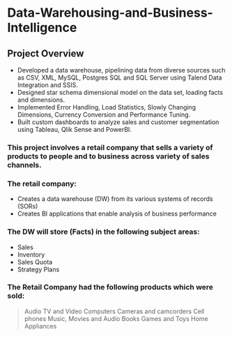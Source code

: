# Data-Warehousing-and-Business-Intelligence

## Project Overview
*	Developed a data warehouse, pipelining data from diverse sources such as CSV, XML, MySQL, Postgres SQL and SQL Server using Talend Data Integration and SSIS. 
*	Designed star schema dimensional model on the data set, loading facts and dimensions. 
*	Implemented Error Handling, Load Statistics, Slowly Changing Dimensions, Currency Conversion and Performance Tuning. 
*	Built custom dashboards to analyze sales and customer segmentation using Tableau, Qlik Sense and PowerBI.


### This project involves a retail company that sells a variety of products to people and to business across variety of sales channels. 
### The retail company: 
* Creates a data warehouse (DW) from its various systems of records (SORs)
* Creates BI applications that enable analysis of business performance 

### The DW will store (Facts) in the following subject areas: 

* Sales 
* Inventory 
* Sales Quota
* Strategy Plans 

### The Retail Company had the following products which were sold: 

> Audio
> TV and Video
> Computers
> Cameras and camcorders
> Cell phones
> Music, Movies and Audio Books 
> Games and Toys 
> Home Appliances 
